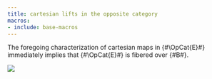 ```yaml
---
title: cartesian lifts in the opposite category
macros:
- include: base-macros
---
```


The foregoing characterization of cartesian maps in {#\OpCat{E}#}
immediately implies that {#\OpCat{E}#} is fibered over {#B#}.

![](frct-0021)